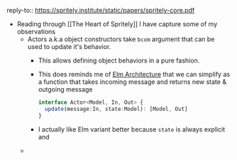 reply-to:: https://spritely.institute/static/papers/spritely-core.pdf

- Reading through [[The Heart of Spritely]] I have capture some of my observations
	- Actors a.k.a object constructors take `bcom` argument that can be used to update it's behavior.
		- This allows defining object behaviors in a pure fashion.
		- This does reminds me of [Elm Architecture](https://guide.elm-lang.org/effects/) that we can simplify as a function that takes incoming message and returns new state & outgoing message
		  
		  ```ts
		  interface Actor<Model, In, Out> {
		    update(message:In, state:Model): [Model, Out]
		  }
		  ```
		- I actually like Elm variant better because `state` is always explicit and
	-